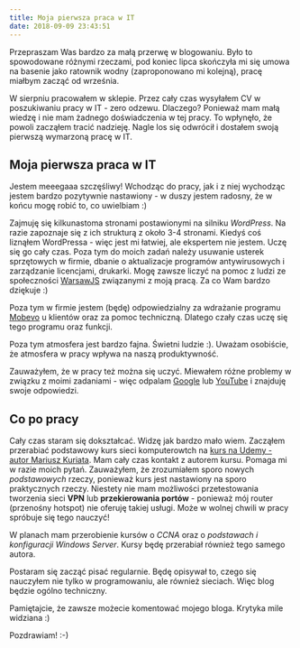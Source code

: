 ```yaml
---
title: Moja pierwsza praca w IT
date: 2018-09-09 23:43:51
---
```


Przepraszam Was bardzo za małą przerwę w blogowaniu. Było to spowodowane
różnymi rzeczami, pod koniec lipca skończyła mi się umowa na basenie jako
ratownik wodny (zaproponowano mi kolejną), pracę miałbym zacząć od września.

W sierpniu pracowałem w sklepie. Przez cały czas wysyłałem CV w
poszukiwaniu pracy w IT - zero odzewu. Dlaczego? Ponieważ mam małą wiedzę i
nie mam żadnego doświadczenia w tej pracy. To wpłynęło, że powoli zacząłem
tracić nadzieję. Nagle los się odwrócił i dostałem swoją pierwszą wymarzoną
pracę w IT.

## Moja pierwsza praca w IT

Jestem meeegaaa szczęśliwy! Wchodząc do pracy, jak i z niej wychodząc jestem
bardzo pozytywnie nastawiony - w duszy jestem radosny, że w końcu mogę
robić to, co uwielbiam :)

Zajmuję się kilkunastoma stronami postawionymi na silniku *WordPress*. Na razie
zapoznaje się z ich strukturą z około 3-4 stronami. Kiedyś coś liznąłem
WordPressa - więc jest mi łatwiej, ale ekspertem nie jestem. Uczę się go cały
czas. Poza tym do moich zadań należy usuwanie usterek sprzętowych w firmie,
dbanie o aktualizacje programów antywirusowych i zarządzanie licencjami,
drukarki. Mogę zawsze liczyć na pomoc z ludzi ze społeczności [WarsawJS](https://warsawjs.com/)
związanymi z moją pracą. Za co Wam bardzo dziękuje :)

Poza tym w firmie jestem (będę) odpowiedzialny za wdrażanie programu
[Mobevo](https://www.mobevo.pl/) u klientów oraz za pomoc techniczną.
Dlatego czały czas uczę się tego programu oraz funkcji.

Poza tym atmosfera jest bardzo fajna. Świetni ludzie :). Uważam osobiście, że
atmosfera w pracy wpływa na naszą produktywność.

Zauważyłem, że w pracy też można się uczyć. Miewałem różne problemy w
związku z moimi zadaniami - więc odpalam [Google](https://www.google.pl)
lub [YouTube](https://www.youtube.pl) i znajduję swoje odpowiedzi.

## Co po pracy

Cały czas staram się dokształcać. Widzę jak bardzo mało wiem. Zacząłem
przerabiać podstawowy kurs sieci komputerowtch na
[kurs na Udemy - autor Mariusz Kuriata](https://www.udemy.com/sieci-komputerowe-kompletny-kurs-budowa-i-dziaanie-sieci/).
Mam cały czas kontakt z autorem kursu. Pomaga mi w razie moich pytań.
Zauważyłem, że zrozumiałem sporo nowych *podstawowych* rzeczy, ponieważ
kurs jest nastawiony na sporo praktycznych rzeczy. Niestety nie mam
możliwości przetestowania tworzenia sieci **VPN** lub **przekierowania
portów** - ponieważ mój router (przenośny hotspot) nie oferuję takiej
usługi. Może w wolnej chwili w pracy spróbuje się tego nauczyć!

W planach mam przerobienie kursów o *CCNA* oraz o *podstawach i konfiguracji
Windows Server*. Kursy będę przerabiał również tego samego autora.

Postaram się zacząć pisać regularnie. Będę opisywał to, czego się nauczyłem nie
tylko w programowaniu, ale również sieciach. Więc blog będzie ogólno techniczny.

Pamiętajcie, że zawsze możecie komentować mojego bloga. Krytyka mile widziana :)

Pozdrawiam! :-)
